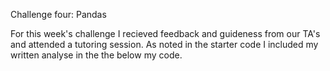 Challenge four: Pandas 

For this week's challenge I recieved feedback and guideness from our TA's and attended a tutoring session. As noted in the starter code I included my written analyse in the the below my code.
